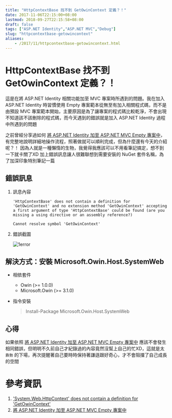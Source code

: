 ```yaml
---
title: "HttpContextBase 找不到 GetOwinContext 定義？！"
date: 2017-11-06T22:15:00+08:00
lastmod: 2018-09-27T22:15:58+08:00
draft: false
tags: ["ASP.NET Identity","ASP.NET MVC","Debug"]
slug: "httpcontextbase-getowincontext"
aliases:
    - /2017/11/httpcontextbase-getowincontext.html
---
```

# HttpContextBase 找不到 GetOwinContext 定義？！
這是在將 ASP.NET Identity 相關功能加至 MVC 專案時所遇到的問題。我在加入 ASP.NET Identity 時習慣使用 Empty 專案範本從無至有加入相關程式碼，而不是由預設 MVC 專案範本開始，主要原因是為了讓專案的程式碼比較乾淨，不會出現不知道該不該刪除的程式碼，而今天遇到的錯誤就是加入 ASP.NET Identity 過程中所遇到的問題

之前曾經分享過如何 [將 ASP.NET Identity 加至 ASP.NET MVC Empty 專案中](https://blog.yowko.com/2017/11/add-aspnet-identity-empty-project.html)，有完整地說明詳細地操作流程，照著做就可以順利完成，但為什麼還有今天的介紹呢？！ 因為人就是一種懶惰的生物，我覺得我應該可以不用看筆記搞定，想不到一下就卡關了XD 加上錯誤訊息讓人很難聯想到需要安裝的 NuGet 套件名稱，為了加深印象特別筆記一篇

## 錯誤訊息

1.  訊息內容

    ```
    'HttpContextBase' does not contain a definition for 'GetOwinContext' and no extension method 'GetOwinContext' accepting a first argument of type 'HttpContextBase' could be found (are you missing a using directive or an assembly reference?)
    
    Cannot resolve symbol 'GetOwinContext'
    ```

2.  錯誤截圖

    ![1error](https://user-images.githubusercontent.com/3851540/32445038-7bf349a6-c33f-11e7-8da9-8bc0dd456f46.png)

## 解決方式：安裝 Microsoft.Owin.Host.SystemWeb

*   相依套件
    *   Owin (>= 1.0.0)
    *   Microsoft.Owin (>= 3.1.0)

*   指令安裝

    > Install-Package Microsoft.Owin.Host.SystemWeb

## 心得

如果依照 [將 ASP.NET Identity 加至 ASP.NET MVC Empty 專案中](https://blog.yowko.com/2017/11/add-aspnet-identity-empty-project.html) 應該不會發生相同錯誤，但明明不久前自己才紀錄過的內容竟然沒幫上自己的忙XD，這就是太 `靠勢` 的下場，再次提醒著自己要時時保持著謙遜跟好奇心，才不會阻擋了自己成長的空間

# 參考資訊

1.  ['System.Web.HttpContext' does not contain a definition for 'GetOwinContext'](https://stackoverflow.com/questions/26710434/system-web-httpcontext-does-not-contain-a-definition-for-getowincontext)
2.  [將 ASP.NET Identity 加至 ASP.NET MVC Empty 專案中](https://blog.yowko.com/2017/11/add-aspnet-identity-empty-project.html)
